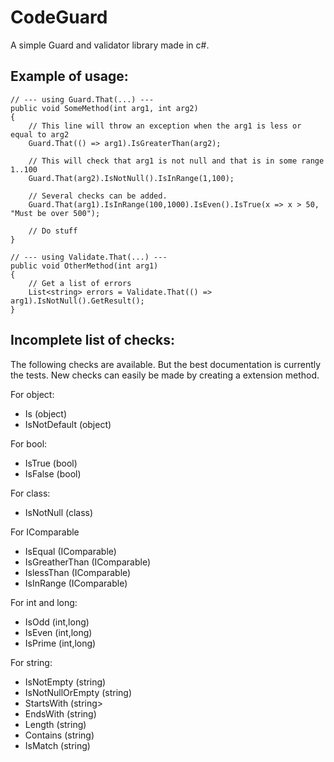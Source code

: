 CodeGuard
=========

A simple Guard and validator library made in c#.

Example of usage:
-----------------
	
	// --- using Guard.That(...) ---
	public void SomeMethod(int arg1, int arg2)
	{
		// This line will throw an exception when the arg1 is less or equal to arg2
		Guard.That(() => arg1).IsGreaterThan(arg2);

		// This will check that arg1 is not null and that is in some range 1..100
		Guard.That(arg2).IsNotNull().IsInRange(1,100);

		// Several checks can be added.
		Guard.That(arg1).IsInRange(100,1000).IsEven().IsTrue(x => x > 50, "Must be over 500");

		// Do stuff
	}

	// --- using Validate.That(...) ---
	public void OtherMethod(int arg1)
	{
		// Get a list of errors
		List<string> errors = Validate.That(() => arg1).IsNotNull().GetResult();
	}


Incomplete list of checks:
--------------------------

The following checks are available. But the best documentation is currently the tests.
New checks can easily be made by creating a extension method.

For object:

* Is<Type> (object)
* IsNotDefault (object)

For bool:

* IsTrue (bool)
* IsFalse (bool)

For class:

* IsNotNull (class)

For IComparable

* IsEqual (IComparable)
* IsGreatherThan (IComparable)
* IslessThan (IComparable)
* IsInRange (IComparable)

For int and long:

* IsOdd (int,long)
* IsEven (int,long)
* IsPrime (int,long)

For string:

* IsNotEmpty (string)
* IsNotNullOrEmpty (string)
* StartsWith (string>
* EndsWith (string)
* Length (string)
* Contains (string)
* IsMatch (string)

